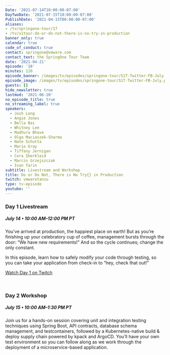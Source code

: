 ```yaml
---
Date: '2021-07-14T10:00:00-07:00'
DayTwoDate: '2021-07-15T10:00:00-07:00'
PublishDate: '2021-04-15T00:00:00-07:00'
aliases:
- /tv/springone-tour/17
- /tv/s1tour-do-or-do-not-there-is-no-try-in-production
banner_only: true
calendar: true
code_of_conduct: true
contact: springone@vmware.com
contact_text: the SpringOne Tour Team
date: '2021-04-21'
episode: '18'
minutes: 120
episode_banner: /images/tv/episodes/springone-tour/S1T-Twitter-FB-July.png
episode_image: /images/tv/episodes/springone-tour/S1T-Twitter-FB-July.png
guests: []
hide_newsletter: true
lastmod: '2021-06-20'
no_episode_title: true
no_streaming_label: true
speakers: 
  - Josh Long
  - Angie Jones 
  - Bella Bai
  - Whitney Lee 
  - Madhura Bhave
  - Olga Maciaszek-Sharma
  - Nate Schutta
  - Mario Gray
  - Tiffany Jernigan 
  - Cora Iberkleid
  - Marcin Grzejszczak
  - Ivan Tarin 
subtitle: Livestream and Workshop
title: Do or Do Not, There is No Try{} in Production
twitch: vmwaretanzu
type: tv-episode
youtube: ''
---
```


### Day 1 Livestream

<div class='flex align-items-center'>
	<h5>July 14 &bullet; 10:00 AM&ndash;12:00 PM PT
	<!-- <strong><a class='ml-3 lightbox' href='#day-1-reminder'><i class='fa fa-calendar-check mr-1'></i>Add to calendar</a></strong> -->
	</h5>
</div>

You’ve arrived at production, the happiest place on earth! But as you’re finishing up your celebratory cup of coffee, management bursts through the door: “We have new requirements!” And so the cycle continues; change the only constant. 
 
In this episode, learn how to safely modify your code through testing, so you can take your application from check-in to “hey, check that out!”

<a class='btn mt-2' href='https://www.twitch.tv/vmwaretanzu'>Watch Day 1 on Twitch</a>

<!-- <div id='day-1-reminder' class='p-5' style='display: none'>
	<h3 class='-text-white mb-3 text-center'>Add to calendar</h3>
  <div class='d-flex jc-between'>
      <script type="text/javascript">
          cal_single = ics();
          cal_single.addEvent('Do or Do Not, There is No Try{} in Production on Twitch', 'https://www.twitch.tv/vmwaretanzu', 'Twitch', '07/14/2021 10:00 am PDT', '07/14/2021 12:00 pm PDT');
      </script>
      <a href="#"
         onclick="javascript:cal_single.download('Do or Do Not, There is No Try\{\} in Production Day 1 on Twitch')"
         class='btn mr-2 mb-2'>Outlook/iCal</a> <a
          href="https://www.google.com/calendar/render?action=TEMPLATE&text=Do+or+Do+Not%2C+There+is+No+Try%7B%7D+in+Production+Day+1+Livestream&details=https%3A%2F%2Fwww.twitch.tv%2Fvmwaretanzu&dates=20210714T170000Z%2F20210714T190000Z"
          class='btn mb-2'>Google Calendar</a>
  </div>
</div> -->
<br>

### Day 2 Workshop

##### July 15 &bullet; 10:00 AM&ndash;1:30 PM PT

Join us for a hands-on session covering unit and integration testing techniques using Spring Boot, API contracts, database schema management, and testcontainers, followed by a Kubernetes-native build & deploy supply chain powered by kpack and ArgoCD. You’ll have your own test environment so you can follow along as we work through the deployment of a microservice-based application.

<!-- <a class='btn mt-2 lightbox' href='#register'>Register for Workshop</a>

<div id="register" class='p-5' style="display:none">
	<h3 class='-text-white mb-3 hide'>Register</h3>
	<script src="https://connect.tanzu.vmware.com/js/forms2/js/forms2.min.js"></script>
	<form id="mktoForm_8250"></form>
	<script>
	  MktoForms2.setOptions({formXDPath : "/rs/pivotal/images/marketo-xdframe-relative.html"});
	  MktoForms2.loadForm("https://connect.tanzu.vmware.com", "625-IUJ-009", 8250, function(form){
			form.onSuccess(function(values, followUpUrl) {
				form.getFormElem().hide();
				$('.hide').hide();
				$('.confirmation').show();
				return false;
			});
	  });
	</script>
	<div class='confirmation' style="display:none">
		<h3 class="-text-white mt-0">Thank you!</h3>
		<p>Join us on July 15 using this link:<br/> <span class='-text-white zoom-link'>https://VMware.zoom.us/j/98899426924?pwd=ejhNczJ1cFNmejNtM1ZsSzhKbVgrQT09</span></p>
		<p>
			<strong>Add this workshop to your calendar:</strong>
			<br/>
			<strong>
	      <script type="text/javascript">
	          cal_single2 = ics();
	          cal_single2.addEvent('Do or Do Not, There is No Try\{\} in Production Workshop', 'https://VMware.zoom.us/j/98899426924?pwd=ejhNczJ1cFNmejNtM1ZsSzhKbVgrQT09', 'Zoom', '07/15/2021 10:00 am PDT', '07/15/2021 1:30 pm PDT');
	      </script>
				<a href="#" onclick="javascript:cal_single2.download('Do or Do Not, There is No Try\{\} in Production Day 2 Workshop')">Outlook/iCal</a>
	      &nbsp;&bullet;&nbsp;
	      <a href="https://www.google.com/calendar/render?action=TEMPLATE&text=Do+or+Do+Not%2C+There+is+No+Try%7B%7D+in+Production+Day+2+Workshop&details=https%3A%2F%2FVMware.zoom.us%2Fj%2F98899426924%3Fpwd%3DejhNczJ1cFNmejNtM1ZsSzhKbVgrQT09&dates=20210715T170000Z%2F20210715T203000Z">Google</a>
	    </strong>
	  </p>
	</div>
</div> -->
